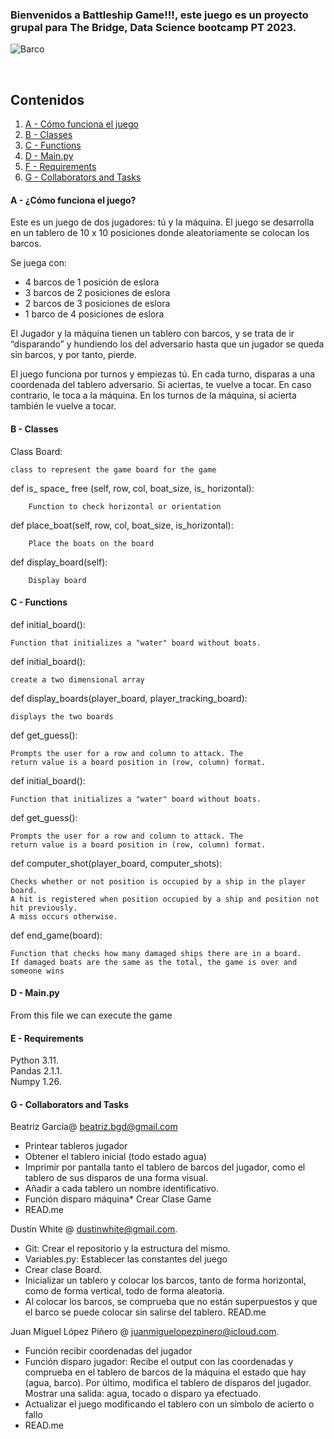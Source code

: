 ### Bienvenidos a Battleship Game!!!, este juego es un proyecto grupal para The Bridge, Data Science bootcamp PT 2023.

![Barco](https://static.wikia.nocookie.net/listofdeaths/images/7/74/Battleship_poster.jpg/revision/latest?cb=20220318035016)

<br>


## Contenidos

   1. [ A - Cómo funciona el juego](#A)
   1. [B - Classes](#B) 
   1. [C - Functions](#C)
   1. [D - Main.py](#D)
   1. [F - Requirements](#F)
   1. [G - Collaborators and Tasks](#G)
    



<a name="A"></a>
#### A - ¿Cómo funciona el juego?
Este es un juego de dos jugadores: tú y la máquina. El juego se desarrolla en un tablero de 10 x 10 posiciones donde aleatoriamente se colocan los barcos.   

Se juega con:

* 4 barcos de 1 posición de eslora
* 3 barcos de 2 posiciones de eslora
* 2 barcos de 3 posiciones de eslora
* 1 barco de 4 posiciones de eslora

El Jugador y la máquina tienen un tablero con barcos, y se trata de ir “disparando” y hundiendo los del adversario hasta que un jugador se queda sin barcos, y por tanto, pierde. 
  
El juego funciona por turnos y empiezas tú. En cada turno, disparas a una coordenada del tablero adversario. Si aciertas, te vuelve a tocar. En caso contrario, le toca a la máquina. En los turnos de la máquina, si acierta también le vuelve a tocar. 



<a name="B"></a>
#### B - Classes

Class Board:

    class to represent the game board for the game 
    
    
def is_ space_ free (self, row, col, boat_size, is_ horizontal):

        Function to check horizontal or orientation
        
def place_boat(self, row, col, boat_size, is_horizontal): 

        Place the boats on the board


def display_board(self):

        Display board

<a name="C"></a>
#### C - Functions
def initial_board():
    
    
    Function that initializes a "water" board without boats.
  
    
def initial_board():

    
    create a two dimensional array
    
    
def display_boards(player_board, player_tracking_board):

    displays the two boards 

def get_guess(): 

    Prompts the user for a row and column to attack. The
    return value is a board position in (row, column) format.
    

def initial_board():
    
    
    Function that initializes a "water" board without boats.
    
   
def get_guess(): 

    Prompts the user for a row and column to attack. The
    return value is a board position in (row, column) format.
    
def computer_shot(player_board, computer_shots):

    
    Checks whether or not position is occupied by a ship in the player board. 
    A hit is registered when position occupied by a ship and position not hit previously. 
    A miss occurs otherwise.
        
 def end_game(board):
 
    
    Function that checks how many damaged ships there are in a board.
    If damaged boats are the same as the total, the game is over and someone wins
    
        
<a name="B"></a>
#### D - Main.py

From this file we can execute the game
<a name="E"></a>
#### E - Requirements
Python 3.11.   
Pandas 2.1.1.   
Numpy 1.26.   
<a name="G"></a>
#### G - Collaborators and Tasks
Beatriz García@ <beatriz.bgd@gmail.com>     

* Printear tableros jugador
* Obtener el tablero inicial (todo estado agua)
* Imprimir por pantalla tanto el tablero de barcos del jugador, como el tablero de sus disparos de una forma visual.
* Añadir a cada tablero un nombre identificativo.
* Función disparo máquina* Crear Clase Game
* READ.me

Dustin White @ <dustinwhite@gmail.com>. 

* Git: Crear el repositorio y la estructura del mismo.
* Variables.py: Establecer las constantes del juego
* Crear clase Board.
* Inicializar un tablero y colocar los barcos, tanto de forma horizontal, como de forma vertical, todo de forma aleatoria.
* Al colocar los barcos, se comprueba que no están superpuestos y que el barco se puede colocar sin salirse del tablero.
READ.me
  
Juan Miguel López Piñero @ <juanmiguelopezpinero@icloud.com>. 
     
* Función recibir coordenadas del jugador
* Función disparo jugador: Recibe el output con las coordenadas y comprueba en el tablero de barcos de la máquina el estado que hay (agua, barco). Por último, modifica el tablero de disparos del jugador. Mostrar una salida: agua, tocado o disparo ya efectuado.
* Actualizar el juego modificando el tablero con un símbolo de acierto o fallo 
* READ.me

